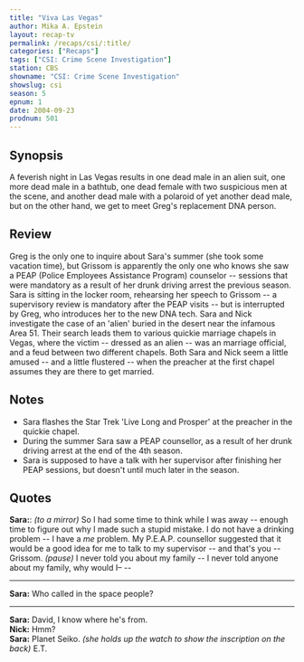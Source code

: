 ```yaml
---
title: "Viva Las Vegas"
author: Mika A. Epstein
layout: recap-tv
permalink: /recaps/csi/:title/
categories: ["Recaps"]
tags: ["CSI: Crime Scene Investigation"]
station: CBS
showname: "CSI: Crime Scene Investigation"
showslug: csi
season: 5  
epnum: 1
date: 2004-09-23
prodnum: 501
---
```


## Synopsis

A feverish night in Las Vegas results in one dead male in an alien suit, one more dead male in a bathtub, one dead female with two suspicious men at the scene, and another dead male with a polaroid of yet another dead male, but on the other hand, we get to meet Greg's replacement DNA person.

## Review

Greg is the only one to inquire about Sara's summer (she took some vacation time), but Grissom is apparently the only one who knows she saw a PEAP (Police Employees Assistance Program) counselor -- sessions that were mandatory as a result of her drunk driving arrest the previous season. Sara is sitting in the locker room, rehearsing her speech to Grissom -- a supervisory review is mandatory after the PEAP visits -- but is interrupted by Greg, who introduces her to the new DNA tech. Sara and Nick investigate the case of an 'alien' buried in the desert near the infamous Area 51. Their search leads them to various quickie marriage chapels in Vegas, where the victim -- dressed as an alien -- was an marriage official, and a feud between two different chapels. Both Sara and Nick seem a little amused -- and a little flustered -- when the preacher at the first chapel assumes they are there to get married.

## Notes

* Sara flashes the Star Trek 'Live Long and Prosper' at the preacher in the quickie chapel.  
* During the summer Sara saw a PEAP counsellor, as a result of her drunk driving arrest at the end of the 4th season.  
* Sara is supposed to have a talk with her supervisor after finishing her PEAP sessions, but doesn't until much later in the season.

## Quotes

**Sara:**: _(to a mirror)_ So I had some time to think while I was away -- enough time to figure out why I made such a stupid mistake. I do not have a drinking problem -- I have a _me_ problem. My P.E.A.P. counsellor suggested that it would be a good idea for me to talk to my supervisor -- and that's you -- Grissom. _(pause)_ I never told you about my family -- I never told anyone about my family, why would I&#8211;  --  

- - -

**Sara:** Who called in the space people?

- - -

**Sara:** David, I know where he's from.  
**Nick:** Hmm?  
**Sara:** Planet Seiko. _(she holds up the watch to show the inscription on the back)_ E.T.
